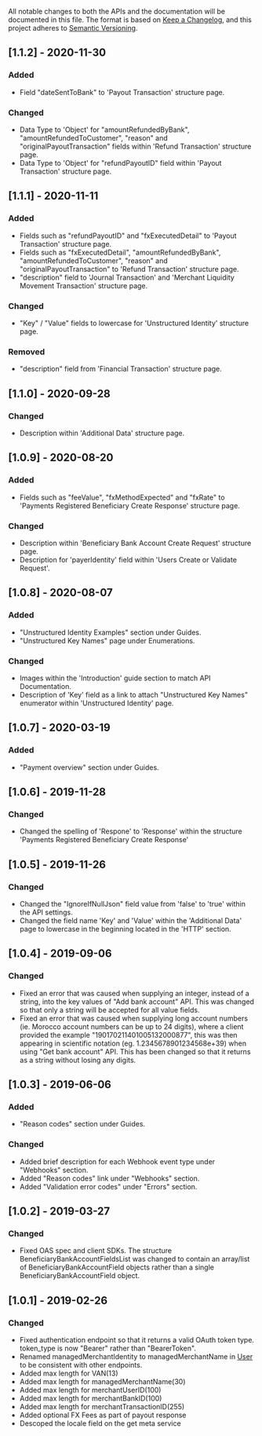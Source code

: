 All notable changes to both the APIs and the documentation will be documented in this file. The format is based on [Keep a Changelog](https://keepachangelog.com/en/1.0.0/),
and this project adheres to [Semantic Versioning](https://semver.org/spec/v2.0.0.html).

## [1.1.2] - 2020-11-30
### Added
- Field "dateSentToBank" to 'Payout Transaction' structure page.

### Changed
- Data Type to 'Object' for "amountRefundedByBank", "amountRefundedToCustomer", "reason" and "originalPayoutTransaction" fields within 'Refund Transaction' structure page. 
- Data Type to 'Object' for "refundPayoutID" field within 'Payout Transaction' structure page. 

## [1.1.1] - 2020-11-11
### Added
- Fields such as "refundPayoutID" and "fxExecutedDetail" to 'Payout Transaction' structure page.
- Fields such as "fxExecutedDetail", "amountRefundedByBank", "amountRefundedToCustomer", "reason" and "originalPayoutTransaction" to 'Refund Transaction' structure page.
- "description" field to 'Journal Transaction' and 'Merchant Liquidity Movement Transaction' structure page.

### Changed
- "Key" / "Value" fields to lowercase for 'Unstructured Identity' structure page.

### Removed
- "description" field from 'Financial Transaction' structure page. 

## [1.1.0] - 2020-09-28
### Changed
- Description within 'Additional Data' structure page.

## [1.0.9] - 2020-08-20
### Added
- Fields such as "feeValue", "fxMethodExpected" and "fxRate" to 'Payments Registered Beneficiary Create Response' structure page.

### Changed
- Description within 'Beneficiary Bank Account Create Request' structure page.
- Description for 'payerIdentity' field within 'Users Create or Validate Request'.

## [1.0.8] - 2020-08-07
### Added
- "Unstructured Identity Examples" section under Guides. 
- "Unstructured Key Names" page under Enumerations.

### Changed
- Images within the 'Introduction' guide section to match API Documentation.
- Description of 'Key' field as a link to attach "Unstructured Key Names" enumerator within 'Unstructured Identity' page.

## [1.0.7] - 2020-03-19
### Added
- "Payment overview" section under Guides. 

## [1.0.6] - 2019-11-28
### Changed
- Changed the spelling of 'Respone' to 'Response' within the structure 'Payments Registered Beneficiary Create Response' 

## [1.0.5] - 2019-11-26
### Changed
- Changed the "IgnoreIfNullJson" field value from 'false' to 'true' within the API settings.
- Changed the field name 'Key' and 'Value' within the 'Additional Data' page to lowercase in the beginning located in the 'HTTP' section. 

## [1.0.4] - 2019-09-06
### Changed
- Fixed an error that was caused when supplying an integer, instead of a string, into the key values of "Add bank account" API. This was changed so that only a string will be accepted for all value fields. 
- Fixed an error that was caused when supplying long account numbers (ie. Morocco account numbers can be up to 24 digits), where a client provided the example "190170211401005132000877", this was then appearing in scientific notation (eg. 1.2345678901234568e+39) when using "Get bank account" API. This has been changed so that it returns as a string without losing any digits.

## [1.0.3] - 2019-06-06
### Added
- "Reason codes" section under Guides. 

### Changed 
- Added brief description for each Webhook event type under "Webhooks" section. 
- Added "Reason codes" link under "Webhooks" section.
- Added "Validation error codes" under "Errors" section. 

## [1.0.2] - 2019-03-27
### Changed
- Fixed OAS spec and client SDKs. The structure BeneficiaryBankAccountFieldsList was changed to contain an array/list of BeneficiaryBankAccountField objects rather than a single BeneficiaryBankAccountField object.

## [1.0.1] - 2019-02-26
### Changed
- Fixed authentication endpoint so that it returns a valid OAuth token type. token_type is now "Bearer" rather than "BearerToken".
- Renamed managedMerchantIdentity to managedMerchantName in [User](#/http/models/structures/user) to be consistent with other endpoints.
- Added max length for VAN(13)
- Added max length for managedMerchantName(30)
- Added max length for merchantUserID(100)
- Added max length for merchantBankID(100)
- Added max length for merchantTransactionID(255)
- Added optional FX Fees as part of payout response
- Descoped the locale field on the get meta service